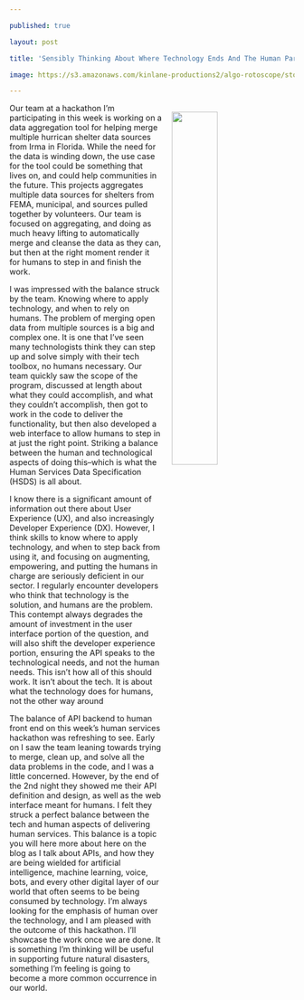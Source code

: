 ---
published: true
layout: post
title: 'Sensibly Thinking About Where Technology Ends And The Human Part Begins With'
image: https://s3.amazonaws.com/kinlane-productions2/algo-rotoscope/stories/mosaic-face_blue_circuit_3.jpg
---

<p><img src="https://s3.amazonaws.com/kinlane-productions2/algo-rotoscope/stories/mosaic-face_blue_circuit_3.jpg" align="right" width="40%" style="padding: 15px;" />
<p>Our team at a hackathon I’m participating in this week is working on a data aggregation tool for helping merge multiple hurrican shelter data sources from Irma in Florida. While the need for the data is winding down, the use case for the tool could be something that lives on, and could help communities in the future. This projects aggregates multiple data sources for shelters from FEMA, municipal, and sources pulled together by volunteers. Our team is focused on aggregating, and doing as much heavy lifting to  automatically merge and cleanse the data as they can, but then at the right moment render it for humans to step in and finish the work.

<p>I was impressed with the balance struck by the team. Knowing where to apply technology, and when to rely on humans. The problem of merging open data from multiple sources is a big and complex one. It is one that I’ve seen many technologists think they can step up and solve simply with their tech toolbox, no humans necessary. Our team quickly saw the scope of the program, discussed at length about what they could accomplish, and what they couldn’t accomplish, then got to work in the code to deliver the functionality, but then also developed a web interface to allow humans to step in at just the right point. Striking a balance between the human and technological aspects of doing this–which is what the Human Services Data Specification (HSDS) is all about.

<p>I know there is a significant amount of information out there about User Experience (UX), and also increasingly Developer Experience (DX). However, I think skills to know where to apply technology, and when to step back from using it, and focusing on augmenting, empowering, and putting the humans in charge are seriously deficient in our sector. I regularly encounter developers who think that technology is the solution, and humans are the problem. This contempt always degrades the amount of investment in the user interface portion of the question, and will also shift the developer experience portion, ensuring the API speaks to the technological needs, and not the human needs. This isn’t how all of this should work. It isn’t about the tech. It is about what the technology does for humans, not the other way around

<p>The balance of API backend to human front end on this week’s human services hackathon was refreshing to see. Early on I saw the team leaning towards trying to merge, clean up, and solve all the data problems in the code, and I was a little concerned. However, by the end of the 2nd night they showed me their API definition and design, as well as the web interface meant for humans. I felt they struck a perfect balance between the tech and human aspects of delivering human services. This balance is a topic you will here more about here on the blog as I talk about APIs, and how they are being wielded for artificial intelligence, machine learning, voice, bots, and every other digital layer of our world that often seems to be being consumed by technology. I’m always looking for the emphasis of human over the technology, and I am pleased with the outcome of this hackathon. I’ll showcase the work once we are done. It is something I’m thinking will be useful in supporting future natural disasters, something I’m feeling is going to become a more common occurrence in our world.


